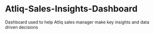 # Atliq-Sales-Insights-Dashboard
Dashboard used to help Atliq sales manager make key insights and data driven decisions
